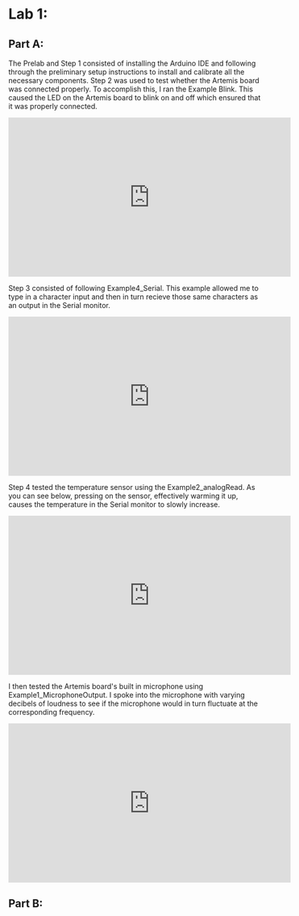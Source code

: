 # Lab 1:

## Part A:

The Prelab and Step 1 consisted of installing the Arduino IDE and following through the preliminary setup instructions to install and calibrate all the necessary components. Step 2 was used to test whether the Artemis board was connected properly. To accomplish this, I ran the Example Blink. This caused the LED on the Artemis board to blink on and off which ensured that it was properly connected. 

<iframe width="560" height="315" src="https://www.youtube.com/embed/Ru1aUgjKQpQ?si=NsKYP62ZG1OBjBNK" title="YouTube video player" frameborder="0" allow="accelerometer; autoplay; clipboard-write; encrypted-media; gyroscope; picture-in-picture; web-share" referrerpolicy="strict-origin-when-cross-origin" allowfullscreen></iframe>

Step 3 consisted of following Example4_Serial. This example allowed me to type in a character input and then in turn recieve those same characters as an output in the Serial monitor. 

<iframe width="560" height="315" src="https://www.youtube.com/embed/iJUh5JsOfLU?si=gcEiw02N-yY4jWki" title="YouTube video player" frameborder="0" allow="accelerometer; autoplay; clipboard-write; encrypted-media; gyroscope; picture-in-picture; web-share" referrerpolicy="strict-origin-when-cross-origin" allowfullscreen></iframe>

Step 4 tested the temperature sensor using the Example2_analogRead. As you can see below, pressing on the sensor, effectively warming it up, causes the temperature in the Serial monitor to slowly increase. 

<iframe width="560" height="315" src="https://www.youtube.com/embed/912kibkAclM?si=rgCgDeXAZeq8Y4aF" title="YouTube video player" frameborder="0" allow="accelerometer; autoplay; clipboard-write; encrypted-media; gyroscope; picture-in-picture; web-share" referrerpolicy="strict-origin-when-cross-origin" allowfullscreen></iframe>

I then tested the Artemis board's built in microphone using Example1_MicrophoneOutput. I spoke into the microphone with varying decibels of loudness to see if the microphone would in turn fluctuate at the corresponding frequency.

<iframe width="560" height="315" src="https://www.youtube.com/embed/rot9qSg0sWc?si=e4c_r-u7OsEaiK1v" title="YouTube video player" frameborder="0" allow="accelerometer; autoplay; clipboard-write; encrypted-media; gyroscope; picture-in-picture; web-share" referrerpolicy="strict-origin-when-cross-origin" allowfullscreen></iframe>

## Part B:

